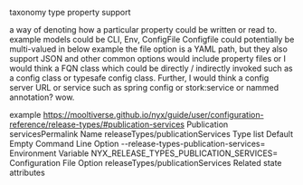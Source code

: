 taxonomy type property support

a way of denoting how a particular property could be written or read to.
example models could be CLI, Env, ConfigFile
Configfile could potentially be multi-valued
in below example the file option is a YAML path, but they also support JSON and other common options
would include property files or I would think a FQN class which  could be directly / indirectly invoked such as a config class
or typesafe config class.
Further, I would think a config server URL or service such as spring config or stork:service or nammed annotation?
wow.

example
https://mooltiverse.github.io/nyx/guide/user/configuration-reference/release-types/#publication-services
Publication servicesPermalink
Name	releaseTypes/publicationServices
Type	list
Default	Empty
Command Line Option	--release-types-publication-services=<NAMES>
Environment Variable	NYX_RELEASE_TYPES_PUBLICATION_SERVICES=<NAMES>
Configuration File Option	releaseTypes/publicationServices
Related state attributes	 